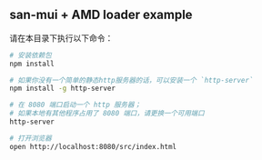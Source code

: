 ## san-mui + AMD loader example

请在本目录下执行以下命令：

```sh
# 安装依赖包
npm install

# 如果你没有一个简单的静态http服务器的话，可以安装一个 `http-server`
npm install -g http-server

# 在 8080 端口启动一个 http 服务器；
# 如果本地有其他程序占用了 8080 端口，请更换一个可用端口
http-server

# 打开浏览器
open http://localhost:8080/src/index.html
```
